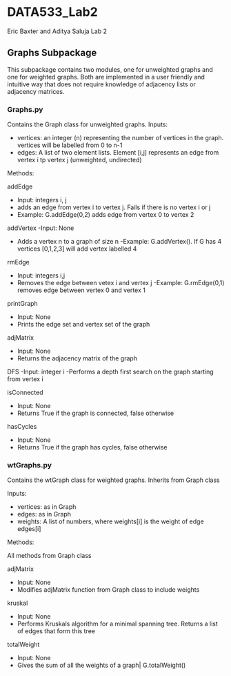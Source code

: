 # DATA533_Lab2
Eric Baxter and Aditya Saluja Lab 2

## Graphs Subpackage
This subpackage contains two modules, one for unweighted graphs and one for weighted graphs. 
Both are implemented in a user friendly and intuitive way that does not require knowledge of adjacency lists or adjacency matrices.

### Graphs.py

Contains the Graph class for unweighted graphs. 
Inputs:
- vertices: an integer (n) representing the number of vertices in the graph. vertices will be labelled from 0 to n-1
- edges: A list of two element lists. Element [i,j] represents an edge from vertex i tp vertex j (unweighted, undirected)

Methods:

addEdge
- Input: integers i, j
- adds an edge from vertex i to vertex j. Fails if there is no vertex i or j
- Example: G.addEdge(0,2) adds edge from vertex 0 to vertex 2

addVertex
-Input: None
- Adds a vertex n to a graph of size n
-Example: G.addVertex(). If G has 4 vertices [0,1,2,3] will add vertex labelled 4

rmEdge
- Input: integers i,j
- Removes the edge between vetex i and vertex j
-Example: G.rmEdge(0,1) removes edge between vertex 0 and vertex 1

printGraph
- Input: None
- Prints the edge set and vertex set of the graph

adjMatrix
- Input: None
- Returns the adjacency matrix of the graph

DFS
-Input: integer i
-Performs a depth first search on the graph starting from vertex i

isConnected
- Input: None
- Returns True if the graph is connected, false otherwise

hasCycles
- Input: None
- Returns True if the graph has cycles, false otherwise

### wtGraphs.py

Contains the wtGraph class for weighted graphs. Inherits from Graph class

Inputs:
- vertices: as in Graph
- edges: as in Graph
- weights: A list of numbers, where weights[i] is the weight of edge edges[i]

Methods:

All methods from Graph class

adjMatrix
- Input: None
- Modifies adjMatrix function from Graph class to include weights

kruskal
- Input: None
- Performs Kruskals algorithm for a minimal spanning tree. Returns a list of edges that form this tree

totalWeight
- Input: None
- Gives the sum of all the weights of a graph| G.totalWeight()
